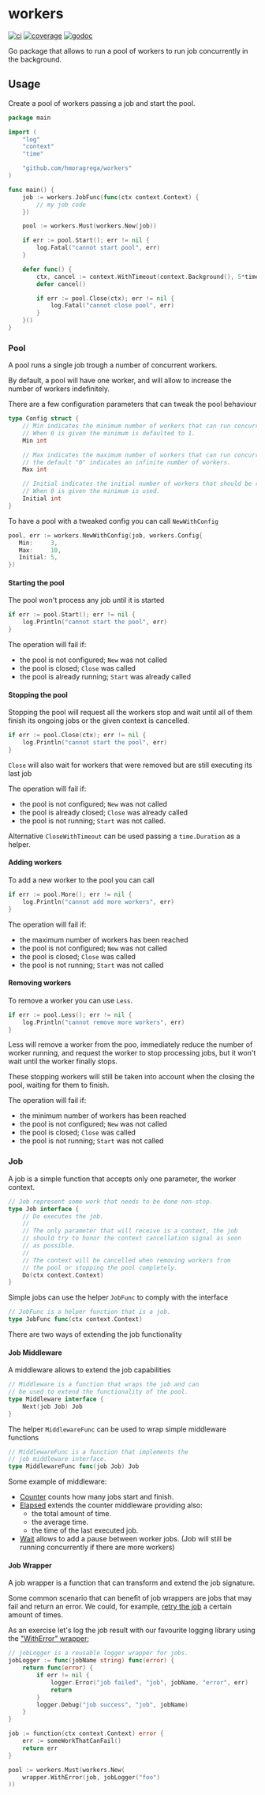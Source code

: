 # workers

[![ci][ci-badge]][ci-url]
[![coverage][coverage-badge]][coverage-url]
[![godoc][godoc-badge]][godoc-url]

Go package that allows to run a pool of workers to run job concurrently in the background.

## Usage

Create a pool of workers passing a job and start the pool.

```go
package main

import (
    "log"
    "context"
    "time"

    "github.com/hmoragrega/workers"
)

func main() {
    job := workers.JobFunc(func(ctx context.Context) {
        // my job code 
    })

    pool := workers.Must(workers.New(job))

    if err := pool.Start(); err != nil {
        log.Fatal("cannot start pool", err)
    }

    defer func() {
        ctx, cancel := context.WithTimeout(context.Background(), 5*time.Second)
        defer cancel()

        if err := pool.Close(ctx); err != nil {
            log.Fatal("cannot close pool", err)
        }    
    }()
}
```

### Pool
A pool runs a single job trough a number of concurrent workers.

By default, a pool will have one worker, and will allow to increase
the number of workers indefinitely. 

There are a few configuration parameters that can tweak the pool
behaviour

```go
type Config struct {
    // Min indicates the minimum number of workers that can run concurrently.
    // When 0 is given the minimum is defaulted to 1.
    Min int

    // Max indicates the maximum number of workers that can run concurrently.
    // the default "0" indicates an infinite number of workers.
    Max int

    // Initial indicates the initial number of workers that should be running.
    // When 0 is given the minimum is used.
    Initial int
}
```

To have a pool with a tweaked config you can call `NewWithConfig`
```go
pool, err := workers.NewWithConfig(job, workers.Config{
   Min:     3,
   Max:     10,
   Initial: 5,
})
```

#### Starting the pool
The pool won't process any job until it is started
```go
if err := pool.Start(); err != nil {
    log.Println("cannot start the pool", err)
}
```
The operation will fail if:
- the pool is not configured; `New` was not called
- the pool is closed; `Close` was called
- the pool is already running; `Start` was already called

#### Stopping the pool
Stopping the pool will request all the workers stop and 
wait until all of them finish its ongoing jobs or the 
given context is cancelled.

```go
if err := pool.Close(ctx); err != nil {
    log.Println("cannot start the pool", err)
}
```
 
`Close` will also wait for workers that were removed but
are still executing its last job 

The operation will fail if:
- the pool is not configured; `New` was not called
- the pool is already closed; `Close` was already called
- the pool is not running; `Start` was not called.

Alternative `CloseWithTimeout` can be used passing a
 `time.Duration` as a helper.

#### Adding workers
To add a new worker to the pool you can call
```go
if err := pool.More(); err != nil {
    log.Println("cannot add more workers", err)
}
```
The operation will fail if:
- the maximum number of workers has been reached
- the pool is not configured; `New` was not called
- the pool is closed; `Close` was called
- the pool is not running; `Start` was not called

#### Removing workers
To remove a worker you can use `Less`. 
```go
if err := pool.Less(); err != nil {
    log.Println("cannot remove more workers", err)
}
```
Less will remove a worker from the poo, immediately reduce
the number of worker running, and request the worker to 
stop processing jobs, but it won't wait until the worker 
finally stops.

These stopping workers will still be taken into account
when the closing the pool, waiting for them to finish.

The operation will fail if:
- the minimum number of workers has been reached
- the pool is not configured; `New` was not called
- the pool is closed; `Close` was called
- the pool is not running; `Start` was not called

### Job
A job is a simple function that accepts only one parameter, the worker context.

```go
// Job represent some work that needs to be done non-stop.
type Job interface {
	// Do executes the job.
	//
	// The only parameter that will receive is a context, the job
	// should try to honor the context cancellation signal as soon
	// as possible.
	//
	// The context will be cancelled when removing workers from
	// the pool or stopping the pool completely.
	Do(ctx context.Context)
}
```

Simple jobs can use the helper `JobFunc` to comply with the interface   
```go
// JobFunc is a helper function that is a job.
type JobFunc func(ctx context.Context)
```

There are two ways of extending the job functionality

#### Job Middleware 
A middleware allows to extend the job capabilities
```go
// Middleware is a function that wraps the job and can
// be used to extend the functionality of the pool.
type Middleware interface {
	Next(job Job) Job
}
```

The helper `MiddlewareFunc` can be used to wrap
simple middleware functions
```go 
// MiddlewareFunc is a function that implements the
// job middleware interface.
type MiddlewareFunc func(job Job) Job
```

Some example of middleware:
* [Counter](middleware/counter.go) counts how many jobs start and finish.
* [Elapsed](middleware/elapsed.go) extends the counter middleware providing also:
  - the total amount of time.
  - the average time.
  - the time of the last executed job.
* [Wait](middleware/wait.go) allows to add a pause between worker jobs. (Job will
still be running concurrently if there are more workers) 

#### Job Wrapper
A job wrapper is a function that can transform and extend the job signature. 

Some common scenario that can benefit of job wrappers are jobs that
may fail and return an error. We could, for example, [retry the job](wrapper/retry.go) 
a certain amount of times.  

As an exercise let's log the job result with our favourite logging library using the 
["WithError" wrapper](wrapper/with_error.go);
```go
// jobLogger is a reusable logger wrapper for jobs.
jobLogger := func(jobName string) func(error) {
    return func(error) {
        if err != nil {
            logger.Error("job failed", "job", jobName, "error", err)
            return    
        }
        logger.Debug("job success", "job", jobName)
    }
}

job := function(ctx context.Context) error {
    err := someWorkThatCanFail()
    return err
}

pool := workers.Must(workers.New(
    wrapper.WithError(job, jobLogger("foo")
))
```

[ci-badge]: https://github.com/hmoragrega/workers/workflows/CI/badge.svg
[ci-url]:   https://github.com/hmoragrega/workers/actions?query=workflow%3ACI

[coverage-badge]: https://coveralls.io/repos/github/hmoragrega/workers/badge.svg
[coverage-url]:   https://coveralls.io/github/hmoragrega/workers

[godoc-badge]: https://pkg.go.dev/badge/github.com/hmoragrega/workers.svg
[godoc-url]:   https://pkg.go.dev/github.com/hmoragrega/workers

